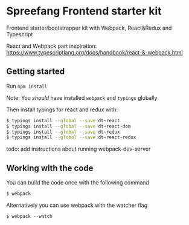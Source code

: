 Spreefang Frontend starter kit
=========================

Frontend starter/bootstrapper kit with Webpack, React&Redux and Typescript

React and Webpack part inspiration:
https://www.typescriptlang.org/docs/handbook/react-&-webpack.html

## Getting started

Run `npm install`

Note: You *should* have installed `webpack` and `typings` globally

Then install typings for react and redux with:
```bash
$ typings install --global --save dt~react
$ typings install --global --save dt~react-dom
$ typings install --global --save dt~redux
$ typings install --global --save dt~react-redux 
```

todo: add instructions about running webpack-dev-server

## Working with the code

You can build the code once with the following command
```bash
$ webpack
```

Alternatively you can use webpack with the watcher flag
```back
$ webpack --watch
```
